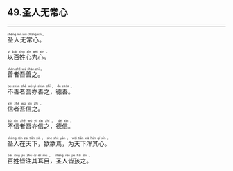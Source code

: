 ## 49.圣人无常心
---


<ruby><rb> 圣人无常心。 </rb> <rt> shèng  rén  wú  cháng  xīn 。</rt>
</ruby>

<ruby><rb> 以百姓心为心。 </rb> <rt> yǐ  bǎi  xìng  xīn  wèi  xīn 。</rt>
</ruby>

<ruby><rb> 善者吾善之。 </rb> <rt> shàn  zhě  wú  shàn  zhī 。</rt>
</ruby>

<ruby><rb> 不善者吾亦善之，德善。 </rb> <rt> bù  shàn  zhě  wú  yì  shàn  zhī ， dé  shàn 。</rt>
</ruby>

<ruby><rb> 信者吾信之。 </rb> <rt> xìn  zhě  wú  xìn  zhī 。</rt>
</ruby>

<ruby><rb> 不信者吾亦信之，德信。 </rb> <rt> bù  xìn  zhě  wú  yì  xìn  zhī ， dé  xìn 。</rt>
</ruby>

<ruby><rb> 圣人在天下，歙歙焉，为天下浑其心。 </rb> <rt> shèng  rén  zài  tiān  xià ， shè  shè  yān ， wèi  tiān  xià  hún  qí  xīn 。</rt>
</ruby>

<ruby><rb> 百姓皆注其耳目，圣人皆孩之。 </rb> <rt> bǎi  xìng  jiē  zhù  qí  ěr  mù ， shèng  rén  jiē  hái  zhī 。</rt>
</ruby>

<ruby><rb>   </rb> <rt> </rt>
</ruby>

